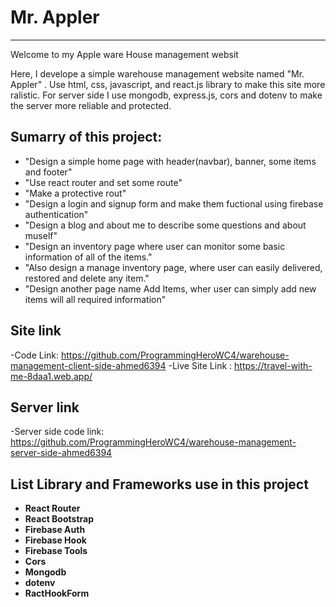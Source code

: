 # Mr. Appler

---

Welcome to my Apple ware House management websit

Here, I develope a simple warehouse management website named "Mr. Appler" . Use html, css, javascript, and react.js library to make this site more ralistic. For server side I use mongodb, express.js, cors and dotenv to make the server more reliable and protected.

## Sumarry of this project:

- "Design a simple home page with header(navbar), banner, some items and footer"
- "Use react router and set some route"
- "Make a protective rout"
- "Design a login and signup form and make them fuctional using firebase authentication"
- "Design a blog and about me to describe some questions and about muself"
- "Design an inventory page where user can monitor some basic information of all of the items."
- "Also design a manage inventory page, where user can easily delivered, restored and delete any item."
- "Design another page name Add Items, wher user can simply add new items will all required information"

## Site link

-Code Link: https://github.com/ProgrammingHeroWC4/warehouse-management-client-side-ahmed6394
-Live Site Link : https://travel-with-me-8daa1.web.app/

## Server link

-Server side code link: https://github.com/ProgrammingHeroWC4/warehouse-management-server-side-ahmed6394

## List Library and Frameworks use in this project

- **React Router**
- **React Bootstrap**
- **Firebase Auth**
- **Firebase Hook**
- **Firebase Tools**
- **Cors**
- **Mongodb**
- **dotenv**
- **RactHookForm**
